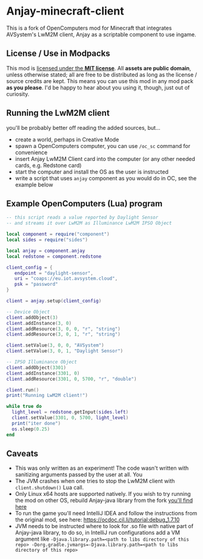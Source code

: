# Anjay-minecraft-client

This is a fork of OpenComputers mod for Minecraft that integrates AVSystem's
LwM2M client, Anjay as a scriptable component to use ingame.

## License / Use in Modpacks
This mod is [licensed under the **MIT license**](https://github.com/MightyPirates/OpenComputers/blob/master-MC1.7.10/LICENSE). All **assets are public domain**, unless otherwise stated; all are free to be distributed as long as the license / source credits are kept. This means you can use this mod in any mod pack **as you please**. I'd be happy to hear about you using it, though, just out of curiosity.

## Running the LwM2M client
you'll be probably better off reading the added sources, but...

- create a world, perhaps in Creative Mode
- spawn a OpenComputers computer, you can use `/oc_sc` command for convenience
- insert Anjay LwM2M Client card into the computer (or any other needed cards, e.g. Redstone card)
- start the computer and install the OS as the user is instructed
- write a script that uses `anjay` component as you would do in OC, see the example below

## Example OpenComputers (Lua) program

```lua
-- this script reads a value reported by Daylight Sensor
-- and streams it over LwM2M as Illuminance LwM2M IPSO Object

local component = require("component")
local sides = require("sides")

local anjay = component.anjay
local redstone = component.redstone

client_config = {
   endpoint = "daylight-sensor",
   uri = "coaps://eu.iot.avsystem.cloud",
   psk = "password"
}

client = anjay.setup(client_config)

-- Device Object
client.addObject(3)
client.addInstance(3, 0)
client.addResource(3, 0, 0, "r", "string")
client.addResource(3, 0, 1, "r", "string")

client.setValue(3, 0, 0, "AVSystem")
client.setValue(3, 0, 1, "Daylight Sensor")

-- IPSO Illuminance Object
client.addObject(3301)
client.addInstance(3301, 0)
client.addResource(3301, 0, 5700, "r", "double")

client.run()
print("Running LwM2M client!")

while true do
  light_level = redstone.getInput(sides.left)
  client.setValue(3301, 0, 5700, light_level)
  print("iter done")
  os.sleep(0.25)
end
```

## Caveats

- This was only written as an experiment! The code wasn't written with
  sanitizing arguments passed by the user at all. You
- The JVM crashes when one tries to stop the LwM2M client with `client.shutdown()` Lua call.
- Only Linux x64 hosts are supported natively. If you wish to try running the
  mod on other OS, rebuild Anjay-java library from the fork [you'll find here](https://github.com/anuar2k/anjay-java)
- To run the game you'll need IntelliJ IDEA and follow the instructions from
  the original mod, see here: https://ocdoc.cil.li/tutorial:debug_1.7.10
- JVM needs to be instructed where to look for .so file with native part of
  Anjay-java library, to do so, in IntelliJ run configurations add a VM
  argument like `-Djava.library.path=<path to libs directory of this repo> -Dorg.gradle.jvmargs=-Djava.library.path=<path to libs directory of this repo>`
